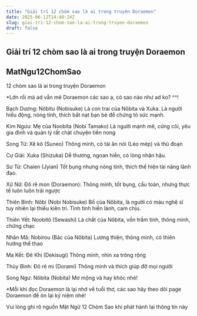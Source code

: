 ```yaml
---
title: "Giải trí 12 chòm sao là ai trong truyện Doraemon"
date: 2025-06-12T14:48:24Z
slug: giai-tri-12-chom-sao-la-ai-trong-truyen-doraemon
draft: false
---
```


## Giải trí 12 chòm sao là ai trong truyện Doraemon

## MatNgu12ChomSao

12 chòm sao là ai trong truyện Doraemon

	
	
		
​*Lớn rồi mà ad vẫn mê Doraemon các sao ạ, có sao nào như ad ko? ^^!

Bạch Dương: Nôbitu (Nobisuke) Là con trai của Nôbita và Xuka. Là người hiếu động, nóng tính, thích bắt nạt bạn bè để chứng tỏ sức mạnh.

Kim Ngưu: Mẹ của Noobita (Nobi Tamako) Là người mạnh mẽ, cứng cỏi, yêu gia đình và quản lý rất chặt chuyện tiền nong

Song Tử: Xê kô (Suneo) Thông minh, có tài ăn nói (Lẻo mép) và thủ đoạn

Cự Giải: Xuka (Shizuka) Dễ thương, ngoan hiền, có lòng nhân hậu.

Sư Tử: Chaien (Jyian) Tốt bụng nhưng nóng tính, thích thể hiện tài năng lãnh đạo.

Xử Nữ: Đô rê mon (Doraemon): Thông minh, tốt bụng, cầu toàn, nhưng thực tế luôn luôn trái ngược

Thiên Bình: Nôbi (Nobi Nobisuke) Bố của Nôbita, là người có máu nghệ sĩ tuy nhiên lại thiếu kiên trì. Tình tình hiền lành, cam chịu.

Thiên Yết: Noobitô (Sewashi) Là chắt của Nôbita, vốn trầm tính, thông minh, chững chạc

Nhân Mã: Nobirou (Bác của Nôbita) Lương thiện, thông minh, có thiên hướng thể thao

Ma Kết: Đê Khi (Dekisugi) Thông minh, nhìn xa trông rộng

Thủy Bình: Đô rê mi (Dorami) Thông minh và thích giúp đỡ mọi người

Song Ngư: Nôbita (Nobita) Mơ mộng và hay khóc nhè!

*Mỗi khi đọc Doraemon là lại nhớ về tuổi thơ, các sao hãy theo dõi page Doraemon để ôn lại kỷ niệm nhé!


Vui lòng ghi rõ nguồn Mật Ngữ 12 Chòm Sao khi phát hành lại thông tin này